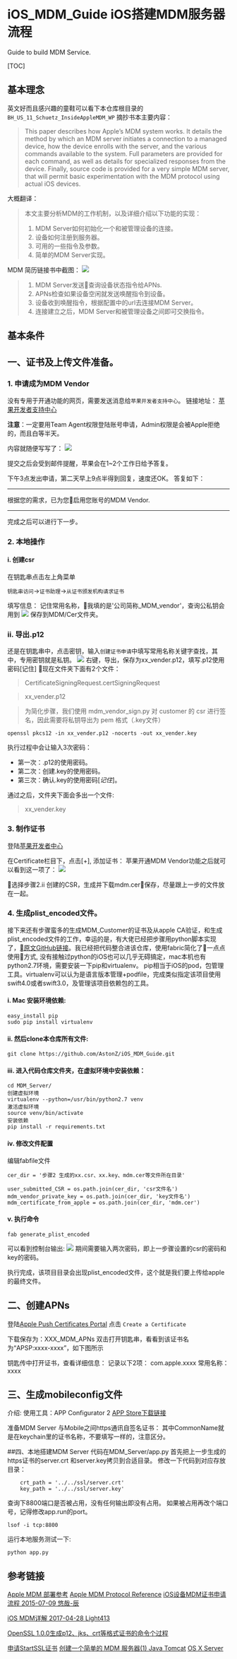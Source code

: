 # iOS_MDM_Guide iOS搭建MDM服务器流程
Guide to build MDM Service.

[TOC]

## 基本理念
英文好而且感兴趣的童鞋可以看下本仓库根目录的`BH_US_11_Schuetz_InsideAppleMDM_WP`
摘抄书本主要内容：
>This paper describes how Apple’s MDM system works.
It details the method by which an MDM server initiates a connection to a managed device, how the device enrolls with the server, and the various commands available to the system. Full parameters are provided for each command, as well as details for specialized responses from the device. Finally, source code is provided for a very simple MDM server, that will permit basic experimentation with the MDM protocol using actual iOS devices.

大概翻译：
>本文主要分析MDM的工作机制，以及详细介绍以下功能的实现：
>1. MDM Server如何初始化一个和被管理设备的连接。
>2. 设备如何注册到服务器。
>3. 可用的一些指令及参数。
>4. 简单的MDM Server实现。

MDM 简历链接书中截图：
![](images/mdm_construct.png)

>1. MDM Server发送查询设备状态指令给APNs.
>2. APNs检查如果设备空闲就发送唤醒指令到设备。
>3. 设备收到唤醒指令，根据配置中的url去连接MDM Server。
>4. 连接建立之后，MDM Server和被管理设备之间即可交换指令。

## 基本条件

## 一、证书及上传文件准备。

### 1. 申请成为MDM Vendor
没有专用于开通功能的网页，需要发送消息给`苹果开发者支持中心`。
链接地址：
[苹果开发者支持中心](https://developer.apple.com/contact/submit/)

**注意**：一定要用Team Agent权限登陆账号申请，Admin权限是会被Apple拒绝的，而且白等半天。

内容就随便写写了：
![](./images/apply_vender.png)

提交之后会受到邮件提醒，苹果会在1~2个工作日给予答复。

下午3点发出申请，第二天早上9点半得到回复，速度还OK。
答复如下：
****
根据您的需求，已为您启用您账号的MDM Vendor.
****
完成之后可以进行下一步。

### 2. 本地操作
#### i. 创建csr
在钥匙串点击左上角菜单

`钥匙串访问`->`证书助理`->`从证书颁发机构请求证书`

填写信息：
记住常用名称，我填的是'公司简称_MDM_vendor'，查询公私钥会用到
![](images/signing_request.png)
保存到MDM/Cer文件夹。

### ii. 导出.p12
还是在钥匙串中，点击密钥，输入`创建证书申请`中填写常用名称关键字查找，其中，专用密钥就是私钥。
![](images/find_crq_pri_key.png)
右键，导出，保存为xx_vender.p12，填写.p12使用密码[记住]
现在文件夹下面有2个文件：
> CertificateSigningRequest.certSigningRequest

> xx_vender.p12

>为简化步骤，我们使用 mdm_vendor_sign.py 对 customer 的 csr 进行签名，因此需要将私钥导出为 pem 格式（.key文件）
``` command line
openssl pkcs12 -in xx_vender.p12 -nocerts -out xx_vender.key
```
执行过程中会让输入3次密码：
* 第一次：.p12的使用密码。
* 第二次：创建.key的使用密码。
* 第三次：确认.key的使用密码[*记住*]。

通过之后，文件夹下面会多出一个文件:
> xx_vender.key

### 3. 制作证书
登陆[苹果开发者中心](https://developer.apple.com/account/ios/certificate/)

在Certificate栏目下，点击[+], 添加证书：
苹果开通MDM Vendor功能之后就可以看到这一项了：
![](images/add_mdm_cer_portal.png)

选择步骤2.ii 创建的CSR，生成并下载mdm.cer保存，尽量跟上一步的文件放在一起。

### 4. 生成plist_encoded文件。
接下来还有步骤蛮多的生成MDM_Customer的证书及从apple CA验证，和生成plist_encoded文件的工作，幸运的是，有大佬已经把步骤用python脚本实现了，[原文GitHub链接](https://github.com/grinich/mdmvendorsign)。我已经把代码整合进该仓库，使用fabric简化了一点点使用方式, 没有接触过python的iOS也可以几乎无碍搞定，mac本机也有python2.7环境，需要安装一下pip和virtualenv。 pip相当于iOS的pod，包管理工具。virtualenv可以认为是语言版本管理+podfile，完成类似指定该项目使用swift4.0或者swift3.0，及管理该项目依赖包的工具。
#### i. Mac 安装环境依赖:
```
easy_install pip
sudo pip install virtualenv
```

#### ii. 然后clone本仓库所有文件:
```
git clone https://github.com/AstonZ/iOS_MDM_Guide.git
```

#### iii. 进入代码仓库文件夹，在虚拟环境中安装依赖：
```
cd MDM_Server/
创建虚拟环境
virtualenv --python=/usr/bin/python2.7 venv
激活虚拟环境
source venv/bin/activate
安装依赖
pip install -r requirements.txt
```

#### iv. 修改文件配置
编辑fabfile文件
```
cer_dir = '步骤2 生成的xx.csr、xx.key、mdm.cer等文件所在目录'

user_submitted_CSR = os.path.join(cer_dir, 'csr文件名')
mdm_vendor_private_key = os.path.join(cer_dir, 'key文件名')
mdm_certificate_from_apple = os.path.join(cer_dir, 'mdm.cer')
```

#### v. 执行命令
```
fab generate_plist_encoded
```

可以看到控制台输出:
![](images/gender_plist.png)
期间需要输入两次密码，即上一步骤设置的csr的密码和key的密码。

执行完成，该项目目录会出现plist_encoded文件，这个就是我们要上传给apple的最终文件。


## 二、创建APNs
登陆[Apple Push Certificates Portal](https://identity.apple.com/pushcert/)
点击 `Create a Certificate`

下载保存为：XXX_MDM_APNs
双击打开钥匙串，看看到该证书名为“APSP:xxxx-xxxx”，如下图所示

钥匙传中打开证书，查看详细信息：
记录以下2项：
com.apple.xxxx
常用名称：xxxx

## 三、生成mobileconfig文件
介绍:
使用工具：APP Configurator 2
[APP Store下载链接](https://itunes.apple.com/cn/app/apple-configurator-2/id1037126344?mt=12)

准备MDM Server 与Mobile之间https通讯自签名证书：
其中CommonName就是在keychain里的证书名称，不要填写一样的，注意区分。


##四、本地搭建MDM Server
代码在MDM_Server/app.py
首先把上一步生成的https证书的server.crt 和server.key拷贝到合适目录。
修改一下代码到对应存放目录：

```
    crt_path = '../../ssl/server.crt'
    key_path = '../../ssl/server.key'
```

查询下8800端口是否被占用，没有任何输出即没有占用。
如果被占用再改个端口号，记得修改app.run的port。
```
lsof -i tcp:8800
```
运行本地服务测试一下:
```
python app.py
```

## 参考链接
[Apple MDM 部署参考](https://help.apple.com/deployment/ios/#/ior7ba06c270)
[Apple MDM Protocol Reference](https://developer.apple.com/business/documentation/MDM-Protocol-Reference.pdf)
[iOS设备MDM证书申请流程 2015-07-09 悠哉-辰](https://blog.csdn.net/fobhappy/article/details/46819857)

[iOS MDM详解 2017-04-28 Light413](https://www.jianshu.com/p/6112050ea31a)

[OpenSSL 1.0.0生成p12、jks、crt等格式证书的命令个过程](https://www.cnblogs.com/bluestorm/archive/2013/06/26/3155945.html)

[申请StartSSL证书](http://www.mbaike.net/mdm/7.html)
[创建一个简单的 MDM 服务器(1) Java Tomcat](https://blog.csdn.net/kmyhy/article/details/25287303)
[OS X Server](https://www.apple.com/cn/osx/server/servers-made-easy/)











